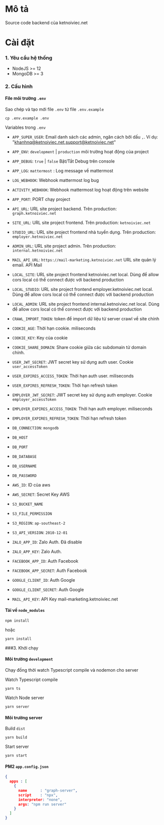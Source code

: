 # Mô tả

Source code backend của ketnoiviec.net

# Cài đặt

### 1. Yêu cầu hệ thống

- NodeJS >= 12
- MongoDB >= 3

### 2. Cấu hình

#### File môi trường ```.env```

Sao chép và tạo mới file ```.env``` từ file ```.env.example```

```shell
cp .env.example .env
```
Variables trong ```.env```

- ```APP_SUPER_USER```: Email danh sách các admin, ngăn cách bởi dấu ```,```. Ví dụ: "khanhnq@ketnoiviec.net,support@ketnoiviec.net"
- ```APP_ENV```: ```development``` | ```production``` môi trường hoạt động của project
- ```APP_DEBUG```: ```true``` | ```false``` Bật/Tắt Debug trên console
- ```APP_LOG```: ```mattermost``` : Log message về mattermost
- ```LOG_WEBHOOK```: Webhook mattermost log bug
- ```ACTIVITY_WEBHOOK```: Webhook mattermost log hoạt động trên website
- ```APP_PORT```: PORT chạy project
- ```API_URL```: URL site project backend. Trên production: ```graph.ketnoiviec.net```
- ```SITE_URL```: URL site project frontend. Trên production: ```ketnoiviec.net```
- ```STUDIO_URL```: URL site project frontend nhà tuyển dụng. Trên production: ```employer.ketnoiviec.net```
- ```ADMIN_URL```: URL site project admin. Trên production: ```internal.ketnoiviec.net```
- ```MAIL_API_URL```: ```https://mail-marketing.ketnoiviec.net``` URL site quản lý email. API Mail
- ```LOCAL_SITE```: URL site project frontend ketnoiviec.net local. Dùng để allow cors local có thể connect được với backend production
- ```LOCAL_STUDIO```: URL site project frontend employer.ketnoiviec.net local. Dùng để allow cors local có thể connect được với backend production
- ```LOCAL_ADMIN```: URL site project frontend internal.ketnoiviec.net local. Dùng để allow cors local có thể connect được với backend production

- ```CRAWL_IMPORT_TOKEN```: token để import dữ liệu từ server crawl về site chính

- ```COOKIE_AGE```: Thời hạn cookie. miliseconds
- ```COOKIE_KEY```: Key của cookie
- ```COOKIE_SHARE_DOMAIN```: Share cookie giữa các subdomain từ domain chính.

- ```USER_JWT_SECRET```: JWT secret key sử dụng auth user. Cookie ```user_accessToken```
- ```USER_EXPIRES_ACCESS_TOKEN```: Thời hạn auth user. miliseconds
- ```USER_EXPIRES_REFRESH_TOKEN```: Thời hạn refresh token

- ```EMPLOYER_JWT_SECRET```: JWT secret key sử dụng auth employer. Cookie ```employer_accessToken```
- ```EMPLOYER_EXPIRES_ACCESS_TOKEN```: Thời hạn auth employer. miliseconds
- ```EMPLOYER_EXPIRES_REFRESH_TOKEN```: Thời hạn refresh token

- ```DB_CONNECTION```: ```mongodb```
- ```DB_HOST```
- ```DB_PORT```
- ```DB_DATABASE```
- ```DB_USERNAME```
- ```DB_PASSWORD```

- ```AWS_ID```: ID của aws
- ```AWS_SECRET```: Secret Key AWS

- ```S3_BUCKET_NAME```
- ```S3_FILE_PERMISSION```
- ```S3_REGION```: ```ap-southeast-2```
- ```S3_API_VERSION```: ```2010-12-01```

- ```ZALO_APP_ID```: Zalo Auth. Đã disable
- ```ZALO_APP_KEY```: Zalo Auth.

- ```FACEBOOK_APP_ID```: Auth Facebook
- ```FACEBOOK_APP_SECRET```: Auth Facebook

- ```GOOGLE_CLIENT_ID```: Auth Google
- ```GOOGLE_CLIENT_SECRET```: Auth Google

- ```MAIL_API_KEY```: API Key mail-marketing.ketnoiviec.net

#### Tải về ```node_modules```
```shell
npm install
```
hoặc

```shell
yarn install
```

###3. Khởi chạy

#### Môi trường ```development```
Chạy đồng thời watch Typescript compile và nodemon cho server

Watch Typescript compile

```shell
yarn ts
```

Watch Node server
```shell
yarn server
```

#### Môi trường server

Build ```dist```
```shell
yarn build
```
Start server
```shell
yarn start
```

#### PM2 ```app.config.json```
```json
{
  apps : [
    {
      name      : "graph-server",
      script    : "npx",
      interpreter: "none",
      args: "npm run server"
    }
  ]
}
```


